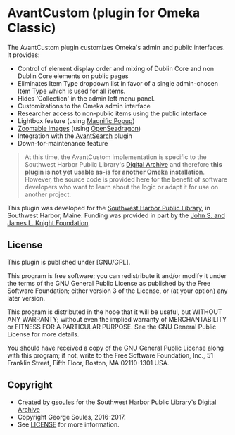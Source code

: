 # AvantCustom (plugin for Omeka Classic)

The AvantCustom plugin customizes Omeka's admin and public interfaces. It provides:

* Control of element display order and mixing of Dublin Core and non Dublin Core elements on public pages
* Eliminates Item Type dropdown list in favor of a single admin-chosen Item Type which is used for all items.
* Hides 'Collection' in the admin left menu panel.
* Customizations to the Omeka admin interface
* Researcher access to non-public items using the public interface
* Lightbox feature (using [Magnific Popup](https://github.com/dimsemenov/Magnific-Popup/))
* [Zoomable images](http://swhplibrary.net/digitalarchive/find?tags=zoomable&view=4) (using [OpenSeadragon](https://openseadragon.github.io/))
* Integration with the [AvantSearch](https://github.com/gsoules/AvantSearch) plugin
* Down-for-maintenance feature

 > At this time, the AvantCustom implementation is specific to the Southwest Harbor Public Library's [Digital Archive](http://swhplibrary.net/archive) and therefore **this plugin is not yet usable as-is for another Omeka installation**. However, the source code is provided here for the benefit of software developers who want to learn about the logic or adapt it for use on another project.
 
This plugin was developed for the [Southwest Harbor Public Library](http://www.swhplibrary.org/), in Southwest Harbor, Maine. Funding was provided in part by the [John S. and James L. Knight Foundation](https://knightfoundation.org/).

##  License

This plugin is published under [GNU/GPL].

This program is free software; you can redistribute it and/or modify it under
the terms of the GNU General Public License as published by the Free Software
Foundation; either version 3 of the License, or (at your option) any later
version.

This program is distributed in the hope that it will be useful, but WITHOUT
ANY WARRANTY; without even the implied warranty of MERCHANTABILITY or FITNESS
FOR A PARTICULAR PURPOSE. See the GNU General Public License for more
details.

You should have received a copy of the GNU General Public License along with
this program; if not, write to the Free Software Foundation, Inc.,
51 Franklin Street, Fifth Floor, Boston, MA 02110-1301 USA.

Copyright
---------

* Created by [gsoules](https://github.com/gsoules) for the Southwest Harbor Public Library's [Digital Archive](http://swhplibrary.net/archive)
* Copyright George Soules, 2016-2017.
* See [LICENSE](https://github.com/gsoules/AvantRelationships/blob/master/LICENSE) for more information.
